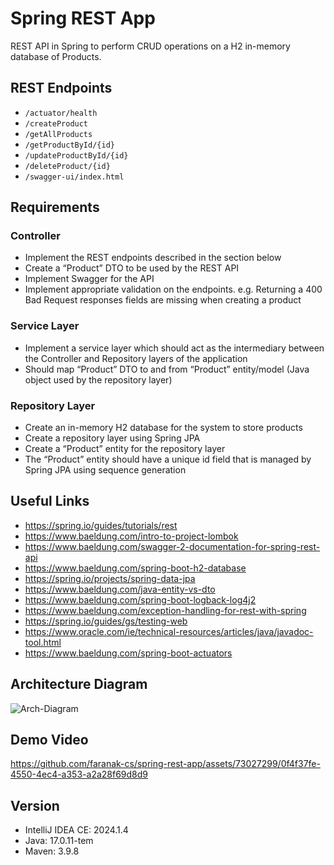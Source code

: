 # Spring REST App
REST API in Spring to perform CRUD operations on a H2 in-memory database of Products.
## REST Endpoints
- `/actuator/health`
- `/createProduct`
- `/getAllProducts`
- `/getProductById/{id}`
- `/updateProductById/{id}`
- `/deleteProduct/{id}`
- `/swagger-ui/index.html`
## Requirements
### Controller
- Implement the REST endpoints described in the section below
- Create a “Product” DTO to be used by the REST API
- Implement Swagger for the API
- Implement appropriate validation on the endpoints. e.g. Returning a 400 Bad Request responses fields are missing when creating a product
### Service Layer
- Implement a service layer which should act as the intermediary between the Controller and Repository layers of the application
- Should map “Product” DTO to and from “Product” entity/model (Java object used by the repository layer)
### Repository Layer
- Create an in-memory H2 database for the system to store products
- Create a repository layer using Spring JPA
- Create a “Product” entity for the repository layer
- The “Product” entity should have a unique id field that is managed by Spring JPA using sequence generation
## Useful Links
- https://spring.io/guides/tutorials/rest
- https://www.baeldung.com/intro-to-project-lombok
- https://www.baeldung.com/swagger-2-documentation-for-spring-rest-api
- https://www.baeldung.com/spring-boot-h2-database
- https://spring.io/projects/spring-data-jpa
- https://www.baeldung.com/java-entity-vs-dto
- https://www.baeldung.com/spring-boot-logback-log4j2
- https://www.baeldung.com/exception-handling-for-rest-with-spring
- https://spring.io/guides/gs/testing-web
- https://www.oracle.com/ie/technical-resources/articles/java/javadoc-tool.html
- https://www.baeldung.com/spring-boot-actuators
## Architecture Diagram
![Arch-Diagram](https://github.com/faranak-cs/spring-rest-app/assets/73027299/7c718584-29fb-4908-a924-0f7566a342c4)

## Demo Video


https://github.com/faranak-cs/spring-rest-app/assets/73027299/0f4f37fe-4550-4ec4-a353-a2a28f69d8d9


## Version
- IntelliJ IDEA CE: 2024.1.4 
- Java: 17.0.11-tem
- Maven: 3.9.8

